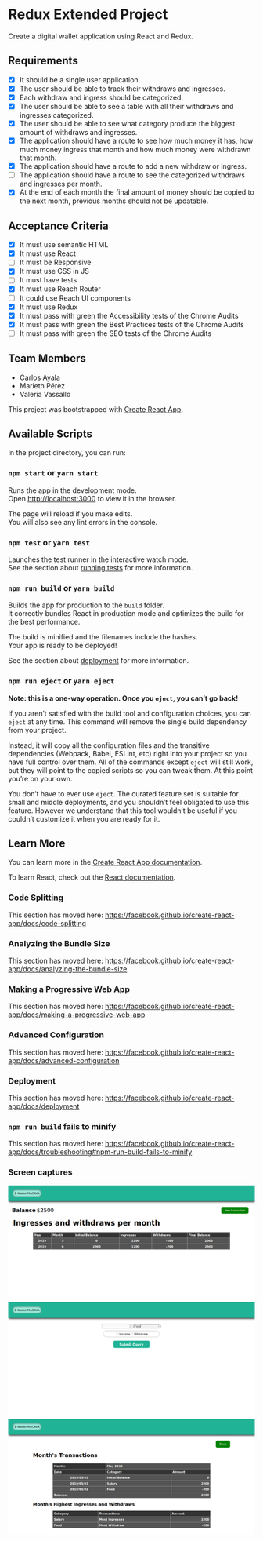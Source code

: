 # Redux Extended Project

Create a digital wallet application using React and Redux.

## Requirements

- [x] It should be a single user application.
- [x] The user should be able to track their withdraws and ingresses.
- [x] Each withdraw and ingress should be categorized.
- [x] The user should be able to see a table with all their withdraws and ingresses categorized.
- [x] The user should be able to see what category produce the biggest amount of withdraws and ingresses.
- [x] The application should have a route to see how much money it has, how much money ingress that month and how much money were withdrawn that month.
- [x] The application should have a route to add a new withdraw or ingress.
- [ ] The application should have a route to see the categorized withdraws and ingresses per month.
- [x] At the end of each month the final amount of money should be copied to the next month, previous months should not be updatable.

## Acceptance Criteria

- [x] It must use semantic HTML
- [x] It must use React
- [ ] It must be Responsive
- [x] It must use CSS in JS
- [ ] It must have tests
- [x] It must use Reach Router
- [ ] It could use Reach UI components
- [x] It must use Redux
- [x] It must pass with green the Accessibility tests of the Chrome Audits
- [x] It must pass with green the Best Practices tests of the Chrome Audits
- [ ] It must pass with green the SEO tests of the Chrome Audits

## Team Members

- Carlos Ayala
- Marieth Pérez
- Valeria Vassallo

This project was bootstrapped with [Create React App](https://github.com/facebook/create-react-app).

## Available Scripts

In the project directory, you can run:

### `npm start` or `yarn start`

Runs the app in the development mode.<br>
Open [http://localhost:3000](http://localhost:3000) to view it in the browser.

The page will reload if you make edits.<br>
You will also see any lint errors in the console.

### `npm test` or `yarn test`

Launches the test runner in the interactive watch mode.<br>
See the section about [running tests](https://facebook.github.io/create-react-app/docs/running-tests) for more information.

### `npm run build` or `yarn build`

Builds the app for production to the `build` folder.<br>
It correctly bundles React in production mode and optimizes the build for the best performance.

The build is minified and the filenames include the hashes.<br>
Your app is ready to be deployed!

See the section about [deployment](https://facebook.github.io/create-react-app/docs/deployment) for more information.

### `npm run eject` or `yarn eject`

**Note: this is a one-way operation. Once you `eject`, you can’t go back!**

If you aren’t satisfied with the build tool and configuration choices, you can `eject` at any time. This command will remove the single build dependency from your project.

Instead, it will copy all the configuration files and the transitive dependencies (Webpack, Babel, ESLint, etc) right into your project so you have full control over them. All of the commands except `eject` will still work, but they will point to the copied scripts so you can tweak them. At this point you’re on your own.

You don’t have to ever use `eject`. The curated feature set is suitable for small and middle deployments, and you shouldn’t feel obligated to use this feature. However we understand that this tool wouldn’t be useful if you couldn’t customize it when you are ready for it.

## Learn More

You can learn more in the [Create React App documentation](https://facebook.github.io/create-react-app/docs/getting-started).

To learn React, check out the [React documentation](https://reactjs.org/).

### Code Splitting

This section has moved here: https://facebook.github.io/create-react-app/docs/code-splitting

### Analyzing the Bundle Size

This section has moved here: https://facebook.github.io/create-react-app/docs/analyzing-the-bundle-size

### Making a Progressive Web App

This section has moved here: https://facebook.github.io/create-react-app/docs/making-a-progressive-web-app

### Advanced Configuration

This section has moved here: https://facebook.github.io/create-react-app/docs/advanced-configuration

### Deployment

This section has moved here: https://facebook.github.io/create-react-app/docs/deployment

### `npm run build` fails to minify

This section has moved here: https://facebook.github.io/create-react-app/docs/troubleshooting#npm-run-build-fails-to-minify

### Screen captures

![Main screen](images/pic01.png)
![new transaction](images/pic02.png)
![Month detail](images/pic03.png)
